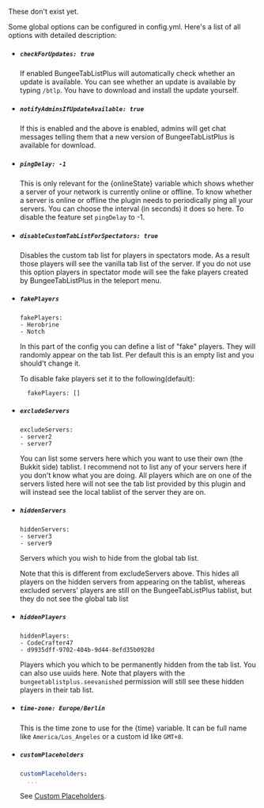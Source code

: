 [!]: ifATO

These don't exist yet.

[!]: endIF
[!]: ifBTLP

Some global options can be configured in config.yml. Here's a list of all options with detailed description:
  
* ##### `checkForUpdates: true`

  If enabled BungeeTabListPlus will automatically check whether an update is available. You can see whether an update is available by typing `/btlp`. You have to download and install the update yourself.
  
* ##### `notifyAdminsIfUpdateAvailable: true`

  If this is enabled and the above is enabled, admins will get chat messages telling them that a new version of BungeeTabListPlus is available for download.

* ##### `pingDelay: -1`
  This is only relevant for the {onlineState} variable which shows whether a server of your network is currently online or offline. To know whether a server is online or offline the plugin needs to periodically ping all your servers. You can choose the interval (in seconds) it does so here. To disable the feature set `pingDelay` to -1.
  
* ##### `disableCustomTabListForSpectators: true`

   Disables the custom tab list for players in spectators mode.
   As a result those players will see the vanilla tab list of the server.
   If you do not use this option players in spectator mode will see the fake players created by BungeeTabListPlus in the teleport menu.

* ##### `fakePlayers`
  
  ```
  fakePlayers:
  - Herobrine
  - Notch
  ```
  In this part of the config you can define a list of "fake" players. They will randomly appear on the tab list. Per default this is an empty list and you should't change it.

  To disable fake players set it to the following(default):
  ```
    fakePlayers: []
    ```

* ##### `excludeServers`
  
  ```
  excludeServers:
  - server2
  - server7
  ```
  You can list some servers here which you want to use their own (the Bukkit side) tablist. I recommend not to list any of your servers here if you don't know what you are doing. All players which are on one of the servers listed here will not see the tab list provided by this plugin and will instead see the local tablist of the server they are on.

* ##### `hiddenServers`
  
  ```
  hiddenServers:
  - server3
  - server9
  ```
  Servers which you wish to hide from the global tab list.

  Note that this is different from excludeServers above. This hides all players on the hidden servers from appearing on the tablist, whereas excluded servers' players are still on the BungeeTabListPlus tablist, but they do not see the global tab list

* ##### `hiddenPlayers`
  
  ```
  hiddenPlayers:
  - CodeCrafter47
  - d9935dff-9702-404b-9d44-8efd35b0928d
  ```
  Players which you which to be permanently hidden from the tab list. You can also use uuids here. Note that players with the `bungeetablistplus.seevanished` permission will still see these hidden players in their tab list.

* ##### `time-zone: Europe/Berlin`
  This is the time zone to use for the {time} variable. It can be full name like `America/Los_Angeles` or a custom id like `GMT+8`.

* ##### `customPlaceholders`
  
  ```yaml
  customPlaceholders:
    ...
  ```
  See [Custom Placeholders](CustomPlaceholders).
  
[!]: endIF